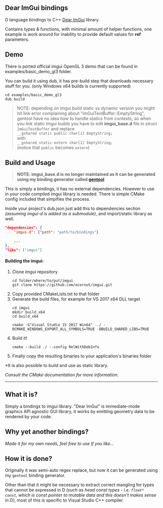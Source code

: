 ## Dear ImGui bindings

D language bindings to C++ [Dear ImGui](https://github.com/ocornut/imgui) library.

Contains types & functions, with minimal amount of helper functions, one example is work around for inability to provide default values for **ref** parameters.

## Demo
There is ported official imgui OpenGL 3 demo that can be found in examples/basic_demo_gl3 folder.

You can build it using dub, it has pre-build step that downloads necessary stuff for you. (only Windows x64 builds is currently supported)

    cd examples/basic_demo_gl3
    dub build

> NOTE: depending on imgui build static vs dynamic version you might hit link error complaining about  "ImGuiTextBuffer::EmptyString", gentool have no idea how to handle statics from contexts, so when you link static imgui builds you have to edit __imgui_base.d__ file in struct `ImGuiTextBuffer`
and replace  
`__gshared static public char[1] EmptyString;`  
with  
`__gshared static extern char[1] EmptyString;`  
(notice that `public` becomes `extern`) 

## Build and Usage

> **NOTE: imgui_base.d is no longer maintained as it can be generated using my binding generator called [gentool](https://github.com/Superbelko/ohmygentool)**

This is simply a bindings, it has no external dependencies. However to use in your code compiled imgui library is needed. There is simple CMake config included that simpifies the process.

Inside your project's dub.json just add this to dependencies section *(assuming imgui-d is added as a submodule)*, and import/static library as well.
```json
"dependencies": {
    "imgui-d": {"path": "path/to/bindings"}

    ...
},
"libs": ["imgui"]
```

#### Building the imgui:

  
1. Clone imgui repository
    ```
    cd folder/where/to/put/imgui
    git clone https://github.com/ocornut/imgui.git
    ```
1.  Copy provided CMakeLists.txt to that folder
1.  Generate the build files, for example for VS 2017 x64 DLL target
    ```
    cd imgui
    mkdir build_x64
    cd build_x64
    
    cmake -G"Visual Studio 15 2017 Win64" ../ -DCMAKE_WINDOWS_EXPORT_ALL_SYMBOLS=TRUE -DBUILD_SHARED_LIBS=TRUE 
    ```
1.  Build it!
    ```
    cmake --build ./ --config RelWithDebInfo
    ```
1. Finally copy the resulting binaries to your application's binaries folder

*It is also possible to build and use as static library.

*Consult the CMake documentation for more information.*

---

## What it is?

Simply a bindings to imgui library. "Dear ImGui" is immediate-mode graphics API agnostic GUI library, it works by emitting geometry data to be rendered by your code.

## Why yet another bindings?

*Made it for my own needs, feel free to use if you like...*

## How it is done?

Originally it was semi-auto regex replace, but now it can be generated using my ```gentool``` binding generator.

Other than that it might be necessary to extract correct mangling for types that cannot be expressed in D *(such as head const types - i.e. ```float* const```, which is const pointer to mutable data and this doesn't makes sense in D)*, most of this is specific to Visual Studio C++ compiler.
